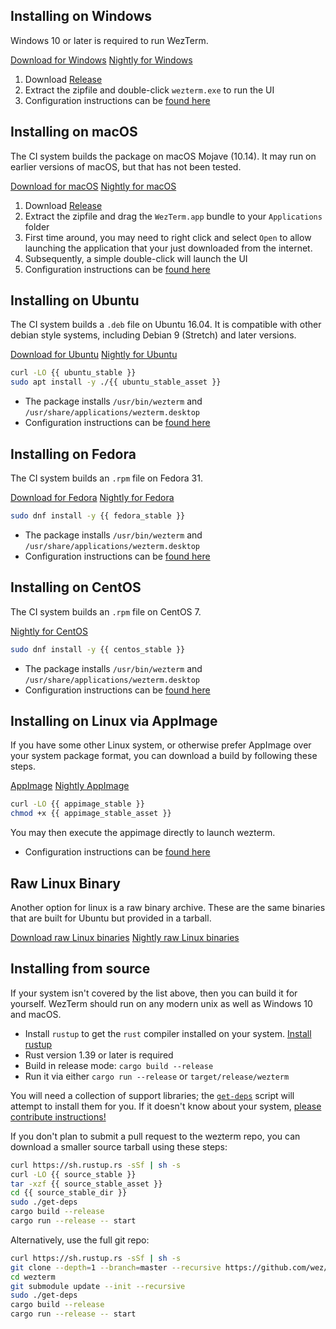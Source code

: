 
## Installing on Windows

Windows 10 or later is required to run WezTerm.

<a href="{{ windows_stable }}" class="btn">Download for Windows</a>
<a href="https://github.com/wez/wezterm/releases/download/nightly/WezTerm-windows-nightly.zip" class="btn">Nightly for Windows</a>
1. Download <a href="{{ windows_stable }}">Release</a>
2. Extract the zipfile and double-click `wezterm.exe` to run the UI
3. Configuration instructions can be [found here](config/index.html)

## Installing on macOS

The CI system builds the package on macOS Mojave (10.14).  It may run on earlier
versions of macOS, but that has not been tested.

<a href="{{ macos_stable }}" class="btn">Download for macOS</a>
<a href="https://github.com/wez/wezterm/releases/download/nightly/WezTerm-macos-nightly.zip" class="btn">Nightly for macOS</a>
1. Download <a href="{{ macos_stable }}">Release</a>
2. Extract the zipfile and drag the `WezTerm.app` bundle to your `Applications` folder
3. First time around, you may need to right click and select `Open` to allow launching
   the application that your just downloaded from the internet.
3. Subsequently, a simple double-click will launch the UI
4. Configuration instructions can be [found here](config/index.html)

## Installing on Ubuntu

The CI system builds a `.deb` file on Ubuntu 16.04.  It is compatible with other
debian style systems, including Debian 9 (Stretch) and later versions.

<a href="{{ ubuntu_stable }}" class="btn">Download for Ubuntu</a>
<a href="https://github.com/wez/wezterm/releases/download/nightly/wezterm-nightly.deb" class="btn">Nightly for Ubuntu</a>

```bash
curl -LO {{ ubuntu_stable }}
sudo apt install -y ./{{ ubuntu_stable_asset }}
```

* The package installs `/usr/bin/wezterm` and `/usr/share/applications/wezterm.desktop`
* Configuration instructions can be [found here](config/index.html)

## Installing on Fedora

The CI system builds an `.rpm` file on Fedora 31.

<a href="{{ fedora_stable }}" class="btn">Download for Fedora</a>
<a href="https://github.com/wez/wezterm/releases/download/nightly/wezterm-nightly-fedora31.rpm" class="btn">Nightly for Fedora</a>

```bash
sudo dnf install -y {{ fedora_stable }}
```

* The package installs `/usr/bin/wezterm` and `/usr/share/applications/wezterm.desktop`
* Configuration instructions can be [found here](config/index.html)

## Installing on CentOS

The CI system builds an `.rpm` file on CentOS 7.

<!-- a href="{{ centos_stable }}" class="btn">Download for CentOS</a -->
<a href="https://github.com/wez/wezterm/releases/download/nightly/wezterm-nightly-centos7.rpm" class="btn">Nightly for CentOS</a>

```bash
sudo dnf install -y {{ centos_stable }}
```

* The package installs `/usr/bin/wezterm` and `/usr/share/applications/wezterm.desktop`
* Configuration instructions can be [found here](config/index.html)

## Installing on Linux via AppImage

If you have some other Linux system, or otherwise prefer AppImage over your
system package format, you can download a build by following these steps.

<a href="{{ appimage_stable }}" class="btn">AppImage</a>
<a href="https://github.com/wez/wezterm/releases/download/nightly/WezTerm-nightly.AppImage" class="btn">Nightly AppImage</a>

```bash
curl -LO {{ appimage_stable }}
chmod +x {{ appimage_stable_asset }}
```

You may then execute the appimage directly to launch wezterm.

* Configuration instructions can be [found here](config/index.html)

## Raw Linux Binary

Another option for linux is a raw binary archive.  These are the same binaries that
are built for Ubuntu but provided in a tarball.

<a href="{{ linux_bin_stable }}" class="btn">Download raw Linux binaries</a>
<a href="https://github.com/wez/wezterm/releases/download/nightly/wezterm-nightly.tar.xz"
 class="btn">Nightly raw Linux binaries</a>

## Installing from source

If your system isn't covered by the list above, then you can build it for yourself.
WezTerm should run on any modern unix as well as Windows 10 and macOS.

* Install `rustup` to get the `rust` compiler installed on your system.
  [Install rustup](https://www.rust-lang.org/en-US/install.html)
* Rust version 1.39 or later is required
* Build in release mode: `cargo build --release`
* Run it via either `cargo run --release` or `target/release/wezterm`

You will need a collection of support libraries; the [`get-deps`](https://github.com/wez/wezterm/blob/master/get-deps) script will
attempt to install them for you.  If it doesn't know about your system,
[please contribute instructions!](https://github.com/wez/wezterm/blob/master/CONTRIBUTING.md)

If you don't plan to submit a pull request to the wezterm repo, you can
download a smaller source tarball using these steps:

```bash
curl https://sh.rustup.rs -sSf | sh -s
curl -LO {{ source_stable }}
tar -xzf {{ source_stable_asset }}
cd {{ source_stable_dir }}
sudo ./get-deps
cargo build --release
cargo run --release -- start
```

Alternatively, use the full git repo:

```bash
curl https://sh.rustup.rs -sSf | sh -s
git clone --depth=1 --branch=master --recursive https://github.com/wez/wezterm.git
cd wezterm
git submodule update --init --recursive
sudo ./get-deps
cargo build --release
cargo run --release -- start
```
